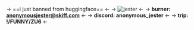 -> ==i just banned from huggingface== <-
-> ![jester](https://files.catbox.moe/4gsyvd.png) <-
-> **burner: anonymousjester@skiff.com** <-
-> **discord: anonymous_jester** <-
-> **trip: !/FUNNY/ZU6** <-
